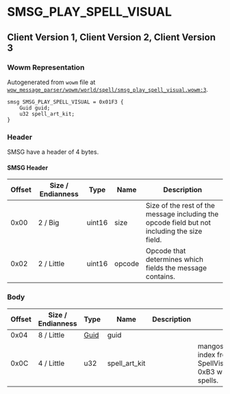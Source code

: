 # SMSG_PLAY_SPELL_VISUAL

## Client Version 1, Client Version 2, Client Version 3

### Wowm Representation

Autogenerated from `wowm` file at [`wow_message_parser/wowm/world/spell/smsg_play_spell_visual.wowm:3`](https://github.com/gtker/wow_messages/tree/main/wow_message_parser/wowm/world/spell/smsg_play_spell_visual.wowm#L3).
```rust,ignore
smsg SMSG_PLAY_SPELL_VISUAL = 0x01F3 {
    Guid guid;
    u32 spell_art_kit;
}
```
### Header

SMSG have a header of 4 bytes.

#### SMSG Header

| Offset | Size / Endianness | Type   | Name   | Description |
| ------ | ----------------- | ------ | ------ | ----------- |
| 0x00   | 2 / Big           | uint16 | size   | Size of the rest of the message including the opcode field but not including the size field.|
| 0x02   | 2 / Little        | uint16 | opcode | Opcode that determines which fields the message contains.|

### Body

| Offset | Size / Endianness | Type | Name | Description | Comment |
| ------ | ----------------- | ---- | ---- | ----------- | ------- |
| 0x04 | 8 / Little | [Guid](../types/packed-guid.md) | guid |  |  |
| 0x0C | 4 / Little | u32 | spell_art_kit |  | mangoszero/mangosone: index from SpellVisualKit.dbc. Set to 0xB3 when buying spells. |

